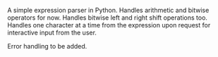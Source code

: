 A simple expression parser in Python. Handles arithmetic and bitwise operators for now. Handles bitwise left and right shift operations too. Handles one character at a time from the expression upon request for interactive input from the user.

Error handling to be added.
